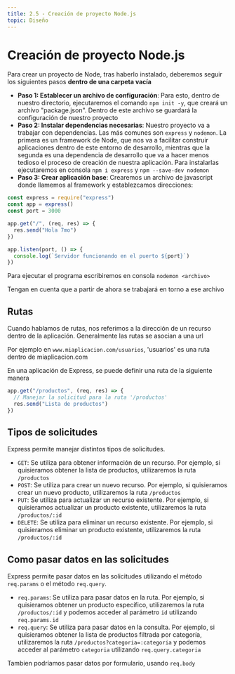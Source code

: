 ```yaml
---
title: 2.5 - Creación de proyecto Node.js
topic: Diseño
---
```


# Creación de proyecto Node.js

Para crear un proyecto de Node, tras haberlo instalado, deberemos seguir los siguientes pasos **dentro de una carpeta vacía**

- **Paso 1: Establecer un archivo de configuración**: Para esto, dentro de nuestro directorio, ejecutaremos el comando `npm init -y`, que creará un archivo "package.json". Dentro de este archivo se guardará la configuración de nuestro proyecto
- **Paso 2: Instalar dependencias necesarias**: Nuestro proyecto va a trabajar con dependencias. Las más comunes son `express` y `nodemon`. La primera es un framework de Node, que nos va a facilitar construir aplicaciones dentro de este entorno de desarrollo, mientras que la segunda es una dependencia de desarrollo que va a hacer menos tedioso el proceso de creación de nuestra aplicación. Para instalarlas ejecutaremos en consola `npm i express` y `npm --save-dev nodemon`
- **Paso 3: Crear aplicación base**: Crearemos un archivo de javascript donde llamemos al framework y establezcamos direcciones:

```js
const express = require("express")
const app = express()
const port = 3000

app.get("/", (req, res) => {
  res.send("Hola 7mo")
})

app.listen(port, () => {
  console.log(`Servidor funcionando en el puerto ${port}`)
})
```

Para ejecutar el programa escribiremos en consola `nodemon <archivo>`

Tengan en cuenta que a partir de ahora se trabajará en torno a ese archivo

## Rutas

Cuando hablamos de rutas, nos referimos a la dirección de un recurso dentro de la aplicación. Generalmente las rutas se asocian a una url

Por ejemplo en `www.miaplicacion.com/usuarios`, 'usuarios' es una ruta dentro de miaplicacion.com

En una aplicación de Express, se puede definir una ruta de la siguiente manera

```js
app.get("/productos", (req, res) => {
  // Manejar la solicitud para la ruta '/productos'
  res.send("Lista de productos")
})
```

## Tipos de solicitudes

Express permite manejar distintos tipos de solicitudes.

- `GET`: Se utiliza para obtener información de un recurso. Por ejemplo, si quisieramos obtener la lista de productos, utilizaremos la ruta `/productos`
- `POST`: Se utiliza para crear un nuevo recurso. Por ejemplo, si quisieramos crear un nuevo producto, utilizaremos la ruta `/productos`
- `PUT`: Se utiliza para actualizar un recurso existente. Por ejemplo, si quisieramos actualizar un producto existente, utilizaremos la ruta `/productos/:id`
- `DELETE`: Se utiliza para eliminar un recurso existente. Por ejemplo, si quisieramos eliminar un producto existente, utilizaremos la ruta `/productos/:id`

## Como pasar datos en las solicitudes

Express permite pasar datos en las solicitudes utilizando el método `req.params` o el método `req.query`.

- `req.params`: Se utiliza para pasar datos en la ruta. Por ejemplo, si quisieramos obtener un producto específico, utilizaremos la ruta `/productos/:id` y podemos acceder al parámetro `id` utilizando `req.params.id`
- `req.query`: Se utiliza para pasar datos en la consulta. Por ejemplo, si quisieramos obtener la lista de productos filtrada por categoría, utilizaremos la ruta `/productos?categoria=:categoria` y podemos acceder al parámetro `categoria` utilizando `req.query.categoria`

Tambien podríamos pasar datos por formulario, usando `req.body`
